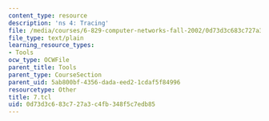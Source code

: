 ```yaml
---
content_type: resource
description: 'ns 4: Tracing'
file: /media/courses/6-829-computer-networks-fall-2002/0d73d3c683c727a3c4fb348f5c7edb85_7.tcl
file_type: text/plain
learning_resource_types:
- Tools
ocw_type: OCWFile
parent_title: Tools
parent_type: CourseSection
parent_uid: 5ab800bf-4356-dada-eed2-1cdaf5f84996
resourcetype: Other
title: 7.tcl
uid: 0d73d3c6-83c7-27a3-c4fb-348f5c7edb85
---
```

